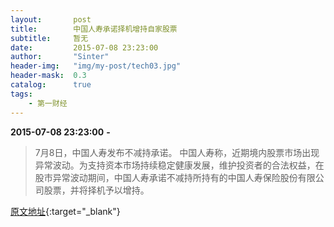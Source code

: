 ```yaml
---
layout:       post
title:        中国人寿承诺择机增持自家股票
subtitle:     暂无
date:         2015-07-08 23:23:00
author:       "Sinter"
header-img:   "img/my-post/tech03.jpg"
header-mask:  0.3
catalog:      true
tags:
    - 第一财经
---
```


**2015-07-08 23:23:00**  **-**

> 7月8日，中国人寿发布不减持承诺。
中国人寿称，近期境内股票市场出现异常波动。为支持资本市场持续稳定健康发展，维护投资者的合法权益，在股市异常波动期间，中国人寿承诺不减持所持有的中国人寿保险股份有限公司股票，并将择机予以增持。


[原文地址](http://www.yicai.com/news/4642837.html){:target="_blank"}


